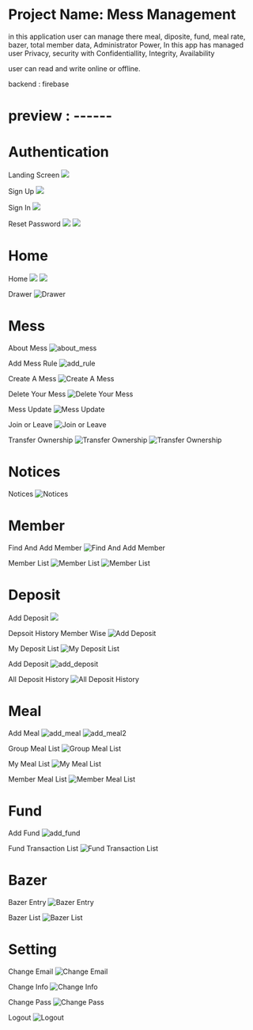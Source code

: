 # Project Name: Mess Management

in this application user can manage there meal, diposite, fund, meal rate, bazer, total member data, Administrator Power,
In this app has managed user Privacy, security with Confidentiallity, Integrity, Availability

user can read and write online or offline.

backend : firebase



# preview : ------


# Authentication 

Landing Screen
![](ss/authentication/landing.png)


Sign Up
![](ss/authentication/signup.png)


Sign In
![](ss/authentication/signin.png)


Reset Password
![](ss/authentication/reset_pass.png)
![](ss/authentication/reset2.png)




# Home 

Home
![](ss/home/home1.png)
![](ss/home/home2.png)


Drawer 
![Drawer](ss/home/drawer.png)



# Mess

About Mess
![about_mess](ss/mess/about_mess.png)


Add Mess Rule
![add_rule](ss/mess/add_rule.png)


Create A Mess
![Create A Mess](ss/mess/create_mess.png)


Delete Your Mess
![Delete Your Mess](ss/mess/delete_mess.png)

Mess Update
![Mess Update](ss/mess/update_mess.png)


Join or Leave
![Join or Leave](ss/mess/join_leave.png)


Transfer Ownership
![Transfer Ownership](ss/mess/transfer_ownership.png)
![Transfer Ownership](ss/mess/transfer_ownership1.png)



# Notices 

Notices
![Notices](ss/notices.png)



# Member 

Find And Add Member
![Find And Add Member](ss/member/find_member.png)


Member List
![Member List](ss/member/member1.png)
![Member List](ss/member/member2.png)



# Deposit 

Add Deposit 
![](ss/deposit_entry.png)


Depsoit History Member Wise
![Add Deposit](ss/deposit/deposit_history_memberWise.png)


My Deposit List
![My Deposit List](ss/deposit/my_depost.png)


Add Deposit
![add_deposit](ss/deposit/add_deposit.png)


All Deposit History
![All Deposit History](ss/deposit/all_deposit_history.png)



# Meal 

Add Meal
![add_meal](ss/meal/add_meal.png)
![add_meal2](ss/meal/add_meal2.png)


Group Meal List 
![Group Meal List 
](ss/meal/group_meal_list.png)


My Meal List
![My Meal List](ss/meal/my_meal_list.png)


Member Meal List 
![Member Meal List](ss/meal/member_meal_list.png)



# Fund 

Add Fund
![add_fund](ss/fund/add_fund.png)



Fund Transaction List
![Fund Transaction List](ss/fund/fund.png)



# Bazer 

Bazer Entry
![Bazer Entry](ss/bazer/bazer_entry.png)

Bazer List
![Bazer List](ss/bazer/bazer_list.png)



# Setting 

Change Email
![Change Email](ss/setting/change_email.png)


Change Info
![Change Info](ss/setting/change_info.png)


Change Pass
![Change Pass](ss/setting/change_pass.png)


Logout
![Logout](ss/setting/logout.png)

